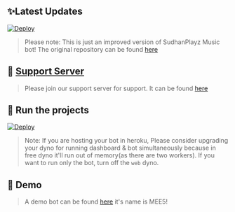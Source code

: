

## ✨Latest Updates

[![Deploy](https://www.herokucdn.com/deploy/button.svg)](https://heroku.com/deploy?template=https://github.com/Ek21000/Discord-MusicBot)
> Please note: This is just an improved version of SudhanPlayz Music bot! The original repository can be found [here](https://github.com/SudhanPlayz/Discord-MusicBot)


## 📝 [Support Server](https://discord.gg/a3dFG49zXS)

> Please join our support server for support. It can be found [here](https://discord.gg/gjkNDsUepj)

## 💨 Run the projects

[![Deploy](https://www.herokucdn.com/deploy/button.svg)](https://heroku.com/deploy?template=https://github.com/Ek21000/Discord-MusicBot)
> Note: If you are hosting your bot in heroku, Please consider upgrading your dyno for running dashboard & bot simultaneously because in free dyno it'll run out of memory(as there are two workers). If you want to run only the bot, turn off the `web` dyno.


## 🤖 Demo

> A demo bot can be found [here](https://discord.com/api/oauth2/authorize?client_id=947269728303448164&permissions=8&scope=bot) it's name is MEE5!
